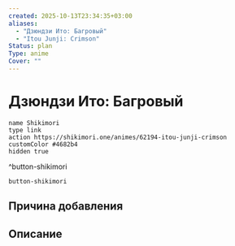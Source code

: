 ```yaml
---
created: 2025-10-13T23:34:35+03:00
aliases:
  - "Дзюндзи Ито: Багровый"
  - "Itou Junji: Crimson"
Status: plan
Type: anime
Cover: ""
---
```


# Дзюндзи Ито: Багровый





```button
name Shikimori
type link
action https://shikimori.one/animes/62194-itou-junji-crimson
customColor #4682b4
hidden true
```
^button-shikimori





`button-shikimori`

## Причина добавления




## Описание


